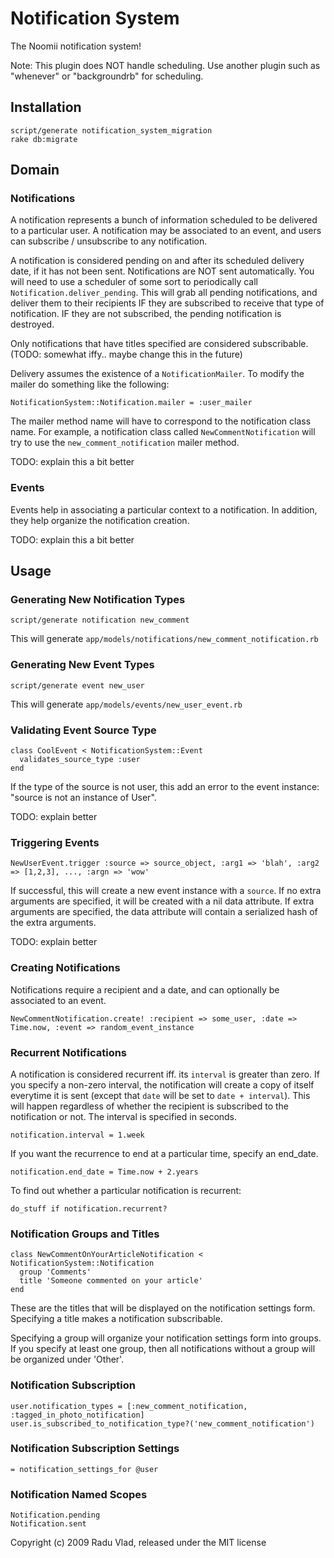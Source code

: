 Notification System
===================

The Noomii notification system!

Note: This plugin does NOT handle scheduling. Use another plugin such as "whenever" or "backgroundrb" for scheduling.

Installation
------------

    script/generate notification_system_migration
    rake db:migrate

Domain
------

### Notifications ###

A notification represents a bunch of information scheduled to be delivered to a particular user. A notification may be associated to an event, and users can subscribe / unsubscribe to any notification.

A notification is considered pending on and after its scheduled delivery date, if it has not been sent. Notifications are NOT sent automatically. You will need to use a scheduler of some sort to periodically call `Notification.deliver_pending`. This will grab all pending notifications, and deliver them to their recipients IF they are subscribed to receive that type of notification. IF they are not subscribed, the pending notification is destroyed.

Only notifications that have titles specified are considered subscribable. (TODO: somewhat iffy.. maybe change this in the future)

Delivery assumes the existence of a `NotificationMailer`. To modify the mailer do something like the following:

    NotificationSystem::Notification.mailer = :user_mailer

The mailer method name will have to correspond to the notification class name. For example, a notification class called `NewCommentNotification` will try to use the `new_comment_notification` mailer method.

TODO: explain this a bit better

### Events ###

Events help in associating a particular context to a notification. In addition, they help organize the notification creation.

TODO: explain this a bit better


Usage
-----

### Generating New Notification Types ###

    script/generate notification new_comment
    
This will generate `app/models/notifications/new_comment_notification.rb`

### Generating New Event Types ###

    script/generate event new_user

This will generate `app/models/events/new_user_event.rb`

### Validating Event Source Type ###

    class CoolEvent < NotificationSystem::Event
      validates_source_type :user
    end
    
If the type of the source is not user, this add an error to the event instance: "source is not an instance of User".

TODO: explain better

### Triggering Events ###

    NewUserEvent.trigger :source => source_object, :arg1 => 'blah', :arg2 => [1,2,3], ..., :argn => 'wow'
    
If successful, this will create a new event instance with a `source`. If no extra arguments are specified, it will be created with a nil data attribute. If extra arguments are specified, the data attribute will contain a serialized hash of the extra arguments.

TODO: explain better
    
### Creating Notifications ###

Notifications require a recipient and a date, and can optionally be associated to an event.

    NewCommentNotification.create! :recipient => some_user, :date => Time.now, :event => random_event_instance

### Recurrent Notifications ###

A notification is considered recurrent iff. its `interval` is greater than zero. If you specify a non-zero interval, the notification will create a copy of itself everytime it is sent (except that `date` will be set to `date + interval`). This will happen regardless of whether the recipient is subscribed to the notification or not. The interval is specified in seconds.

    notification.interval = 1.week
    
If you want the recurrence to end at a particular time, specify an end_date.

    notification.end_date = Time.now + 2.years    
    
To find out whether a particular notification is recurrent:

    do_stuff if notification.recurrent?

### Notification Groups and Titles ###

    class NewCommentOnYourArticleNotification < NotificationSystem::Notification
      group 'Comments'
      title 'Someone commented on your article'
    end
    
These are the titles that will be displayed on the notification settings form. Specifying a title makes a notification subscribable.

Specifying a group will organize your notification settings form into groups. If you specify at least one group, then all notifications
without a group will be organized under 'Other'.

### Notification Subscription ###

    user.notification_types = [:new_comment_notification, :tagged_in_photo_notification]
    user.is_subscribed_to_notification_type?('new_comment_notification')
    
### Notification Subscription Settings ###

    = notification_settings_for @user
    
### Notification Named Scopes ###

    Notification.pending
    Notification.sent

Copyright (c) 2009 Radu Vlad, released under the MIT license
